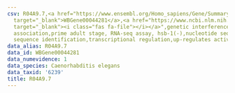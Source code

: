 ```yaml
---
csv: R04A9.7,<a href="https://www.ensembl.org/Homo_sapiens/Gene/Summary?db=core;g=WBGene00044281"
  target="_blank">WBGene00044281</a>,<a href="https://www.ncbi.nlm.nih.gov/pubmed/30894454"
  target="_blank"><i class="fas fa-file"></i></a>",genetic interference,functional
  association,prime adult stage, RNA-seq assay, hsb-1(-),nucleotide sequence identification,nucleotide
  sequence identification,transcriptional regulation,up-regulates activity
data_alias: R04A9.7
data_id: WBGene00044281
data_numevidence: 1
data_species: Caenorhabditis elegans
data_taxid: '6239'
title: R04A9.7
---
```

